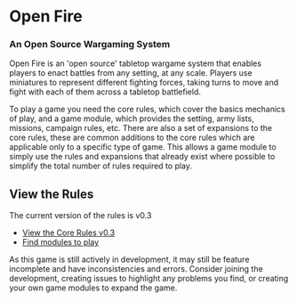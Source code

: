 Open Fire
=========

### An Open Source Wargaming System

Open Fire is an 'open source' tabletop wargame system that enables players to enact battles from any setting, at any scale. Players use miniatures to represent different fighting forces, taking turns to move and fight with each of them across a tabletop battlefield.

To play a game you need the core rules, which cover the basics mechanics of play, and a game module, which provides the setting, army lists, missions, campaign rules, etc. There are also a set of expansions to the core rules, these are common additions to the core rules which are applicable only to a specific type of game. This allows a game module to simply use the rules and expansions that already exist where possible to simplify the total number of rules required to play.

## View the Rules

The current version of the rules is v0.3

- [View the Core Rules v0.3](releases/v0.3/core-rules.md)
- [Find modules to play](https://github.com/open-source-tabletop/openfire-game-modules)

As this game is still actively in development, it may still be feature incomplete and have inconsistencies and errors. Consider joining the development, creating issues to highlight any problems you find, or creating your own game modules to expand the game.